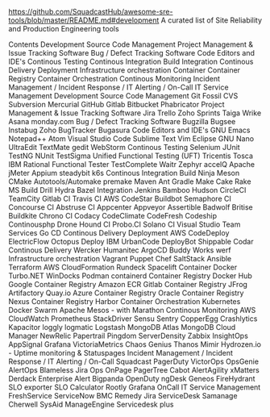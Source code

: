 
https://github.com/SquadcastHub/awesome-sre-tools/blob/master/README.md#development
A curated list of Site Reliability and Production Engineering tools

Contents
Development
Source Code Management
Project Management & Issue Tracking Software
Bug / Defect Tracking Software
Code Editors and IDE's
Continous Testing
Continous Integration
Build
Integration
Continous Delivery
Deployment
Infrastructure orchestration
Container
Container Registry
Container Orchestration
Continous Monitoring
Incident Management / Incident Response / IT Alerting / On-Call
IT Service Management
Development
Source Code Management
Git
Fossil
CVS
Subversion
Mercurial
GitHub
Gitlab
Bitbucket
Phabricator
Project Management & Issue Tracking Software
Jira
Trello
Zoho Sprints
Taiga
Wrike
Asana
monday.com
Bug / Defect Tracking Software
Bugzilla
Bugsee
Instabug
Zoho BugTracker
Bugasura
Code Editors and IDE's
GNU Emacs
Notepad++
Atom
Visual Studio Code
Sublime Text
Vim
Eclipse
GNU Nano
UltraEdit
TextMate
gedit
WebStorm
Continous Testing
Selenium
JUnit
TestNG
NUnit
TestSigma
Unified Functional Testing (UFT)
Tricentis Tosca
IBM Rational Functional Tester
TestComplete
Waitr
Zephyr
accelQ
Apache jMeter
Appium
steadybit
k6s
Continous Integration
Build
Ninja
Meson
CMake
Autotools/Automake
premake
Maven
Ant
Gradle
Make
Cake
Rake
MS Build
Drill
Hydra
Bazel
Integration
Jenkins
Bamboo
Hudson
CircleCI
TeamCity
Gitlab CI
Travis CI
AWS CodeStar
Buildbot
Semaphore CI
Concourse CI
Abstruse CI
Appcenter
Appveyor
Assertible
Badwolf
Britise
Buildkite
Chrono CI
Codacy
CodeClimate
CodeFresh
Codeship
Continousphp
Drone
Hound CI
Probo.CI
Solano CI
Visual Studio Team Services
Go CD
Continous Delivery
Deployment
AWS CodeDeploy
ElectricFlow
Octopus Deploy
IBM UrbanCode
DeployBot
Shippable
Codar Continous Delivery
Wercker
Humanitec
ArgoCD
Buddy Works
werf
Infrastructure orchestration
Vagrant
Puppet
Chef
SaltStack
Ansible
Terraform
AWS CloudFormation
Rundeck
Spacelift
Container
Docker
Turbo.NET
WinDocks
Podman
containerd
Container Registry
Docker Hub
Google Container Registry
Amazon ECR
Gitlab Container Registry
JFrog Artifactory
Quay.io
Azure Container Registry
Oracle Container Registry
Nexus Container Registry
Harbor
Container Orchestration
Kubernetes
Docker Swarm
Apache Mesos - with Marathon
Continous Monitoring
AWS CloudWatch
Prometheus
StackDriver
Sensu
Sentry
CopperEgg
Crashlytics
Kapacitor
loggly
logmatic
Logstash
MongoDB Atlas
MongoDB Cloud Manager
NewRelic
Papertrail
Pingdom
ServerDensity
Zabbix
InsightOps
AppSignal
Grafana
VictoriaMetrics
Chaos Genius
Thanos
Mimir
Hydrozen.io - Uptime monitoring & Statuspages
Incident Management / Incident Response / IT Alerting / On-Call
Squadcast
PagerDuty
VictorOps
OpsGenie
AlertOps
Blameless
Jira Ops
OnPage
PagerTree
Cabot
AlertAgility
xMatters
Derdack Enterprise Alert
Bigpanda
OpenDuty
ngDesk
Geneos
FireHydrant
SLO exporter
SLO Calculator
Rootly
Grafana OnCall
IT Service Management
FreshService
ServiceNow
BMC Remedy
Jira ServiceDesk
Samanage
Cherwell
SysAid
ManageEngine Servicedesk plus
